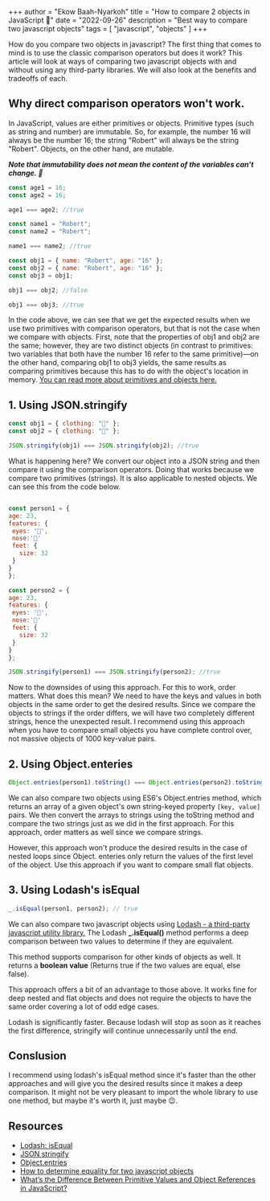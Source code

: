 +++
author = "Ekow Baah-Nyarkoh"
title = "How to compare 2 objects in JavaScript  🥷"
date = "2022-09-26"
description = "Best way to compare two javascript objects"
tags = [
    "javascript",
    "objects"
]
+++

How do you compare two objects in javascript? The first thing that comes to mind is to use the classic comparison operators but does it work? This article will look at ways of comparing two javascript objects with and without using any third-party libraries. We will also look at the benefits and tradeoffs of each.

## Why direct comparison operators won't work.

In JavaScript, values are either primitives or objects. Primitive types (such as string and number) are immutable. So, for example, the number 16 will always be the number 16; the string "Robert" will always be the string "Robert". Objects, on the other hand, are mutable.

**_Note that immutability does not mean the content of the variables can't change. 🔑_**

```js
const age1 = 16;
const age2 = 16;

age1 === age2; //true

const name1 = "Robert";
const name2 = "Robert";

name1 === name2; //true

const obj1 = { name: "Robert", age: "16" };
const obj2 = { name: "Robert", age: "16" };
const obj3 = obj1;

obj1 === obj2; //false

obj1 === obj3; //true
```

In the code above, we can see that we get the expected results when we use two primitives with comparison operators, but that is not the case when we compare with objects. First, note that the properties of obj1 and obj2 are the same; however, they are two distinct objects (in contrast to primitives: two variables that both have the number 16 refer to the same primitive)—on the other hand, comparing obj1 to obj3 yields, the same results as comparing primitives because this has to do with the object's location in memory. <a href="https://dev.to/carlosrafael22/back-to-the-basics-primitive-and-object-types-in-javascript-18c2" target="_blank">You can read more about primitives and objects here.</a>

## 1. Using JSON.stringify

```js
const obj1 = { clothing: "🧥" };
const obj2 = { clothing: "🧥" };

JSON.stringify(obj1) === JSON.stringify(obj2); //true
```

What is happening here? We convert our object into a JSON string and then compare it using the comparison operators. Doing that works because we compare two primitives (strings). It is also applicable to nested objects. We can see this from the code below.

```js

const person1 = {
age: 23,
features: {
 eyes: '👀',
 nose:'👃'
 feet: {
   size: 32
 }
}
};

const person2 = {
age: 23,
features: {
 eyes: '👀',
 nose:'👃'
 feet: {
   size: 32
 }
}
};

JSON.stringify(person1) === JSON.stringify(person2); //true


```

Now to the downsides of using this approach. For this to work, order matters. What does this mean? We need to have the keys and values in both objects in the same order to get the desired results. Since we compare the objects to strings if the order differs, we will have two completely different strings, hence the unexpected result. I recommend using this approach when you have to compare small objects you have complete control over, not massive objects of 1000 key-value pairs.

<!--more-->

## 2. Using Object.enteries

```js
Object.entries(person1).toString() === Object.entries(person2).toString(); // true
```

We can also compare two objects using ES6's Object.entries method, which returns an array of a given object's own string-keyed property `[key, value]` pairs. We then convert the arrays to strings using the toString method and compare the two strings just as we did in the first approach. For this approach, order matters as well since we compare strings.

However, this approach won't produce the desired results in the case of nested loops since Object. enteries only return the values of the first level of the object.
Use this approach if you want to compare small flat objects.

## 3. Using Lodash's isEqual

```js
_.isEqual(person1, person2); // true
```

We can also compare two javascript objects using <a href="https://lodash.com/docs/4.17.15#isEqual/" target="_blank">Lodash - a third-party javascript utility library.</a> The Lodash **\_.isEqual()** method performs a deep comparison between two values to determine if they are equivalent.

This method supports comparison for other kinds of objects as well. It returns a **boolean value** (Returns true if the two values are equal, else false).

This approach offers a bit of an advantage to those above. It works fine for deep nested and flat objects and does not require the objects to have the same order covering a lot of odd edge cases.

Lodash is significantly faster. Because lodash will stop as soon as it reaches the first difference, stringify will continue unnecessarily until the end.

## Conslusion

I recommend using lodash's isEqual method since it's faster than the other approaches and will give you the desired results since it makes a deep comparison. It might not be very pleasant to import the whole library to use one method, but maybe it's worth it, just maybe 😉.

## Resources

- <a href="https://lodash.com/docs/4.17.15#isEqual/" target="_blank">Lodash: isEqual</a>
- <a href="https://developer.mozilla.org/en-US/docs/Web/JavaScript/Reference/Global_Objects/JSON/stringify" target="_blank">JSON stringify</a>
- <a href="https://developer.mozilla.org/en-US/docs/Web/JavaScript/Reference/Global_Objects/Object/entries" target="_blank">Object.entries</a>
- <a href="https://stackoverflow.com/questions/201183/how-to-determine-equality-for-two-javascript-objects" target="_blank">How to determine equality for two javascript objects</a>
- <a href="https://betterprogramming.pub/intermediate-javascript-whats-the-difference-between-primitive-values-and-object-references-e863d70677b" target="_blank">What’s the Difference Between Primitive Values and Object References in JavaScript?</a>
